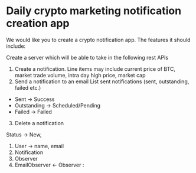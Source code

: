 # Daily crypto marketing notification creation app
We would like you to create a crypto notification app. The features it should include:


Create a server which will be able to take in the following rest APIs



1. Create a notification. Line items may include current price of BTC, market trade volume, intra day high price, market cap 
2. Send a notification to an email
List sent notifications (sent, outstanding, failed etc.)
 * Sent -> Success
 * Outstanding -> Scheduled/Pending
 * Failed -> Failed
3. Delete a notification


Status -> New, 
1. User -> name, email 
2. Notification
3. Observer
4. EmailObserver <- Observer : 
   